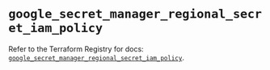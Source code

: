 # `google_secret_manager_regional_secret_iam_policy`

Refer to the Terraform Registry for docs: [`google_secret_manager_regional_secret_iam_policy`](https://registry.terraform.io/providers/hashicorp/google-beta/6.42.0/docs/resources/google_secret_manager_regional_secret_iam_policy).
